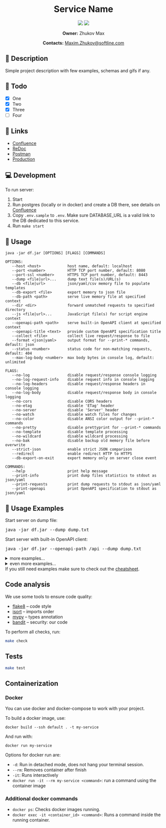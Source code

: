 <div align="center">
  
<h1>Service Name</h1>
  
  [![](https://img.shields.io/badge/python-3.9-green.svg?logo=python&logoColor=green)](https://www.python.org/downloads/)
  [![](https://img.shields.io/badge/-cloud%20function-blue?logo=iCloud)]()

**Owner:** Zhukov Max

**Contacts:** [Maxim.Zhukov@softline.com](Maxim.Zhukov@softline.com)


</div>

## 📖 Description
Simple project description with few examples, schemas and gifs if any.

## 🎯 Todo
- [X] One
- [X] Two
- [X] Three
- [ ] Four

## 🔗 Links
+ [Confluence](https://adjustcom.atlassian.net/)
+ [ReDoc](http://127.0.0.1:13010/redoc)
+ [Postman](https://)
+ [Production](https://console.cloud.yandex.ru/)

## 💻 Development
To run server:
1. Start 
2. Run postgres (locally or in docker) and create a DB there, see details on [Confluence](https://adjustcom.atlassian.net/)
3. Copy `.env.sample` to `.env`. Make sure DATABASE_URL is a valid link to the DB dedicated to this service.
4. Run `make start`

## 🚀 Usage

```
java -jar df.jar [OPTIONS] [FLAGS] [COMMANDS]                                 
                                                                              
OPTIONS:                                                                       
   --host <host>            host name, default: localhost                      
   --port <number>          HTTP TCP port number, default: 8080                
   --port-ssl <number>      HTTPS TCP port number, default: 8443               
   --dump <file|url>...     dump text file(s)/URL(s)
   --db <file|url>          json/yaml/csv memory file to populate templates    
   --db-export <file>       export memory to json file                         
   --db-path <path>         serve live memory file at specified context        
   --dir <dir>              forward unmatched requests to specified directory            
   --js <file|url>...       JavaScript file(s) for script engine context       
   --openapi-path <path>    serve built-in OpenAPI client at specified context 
   --openapi-title <text>   provide custom OpenAPI specification title         
   --collect <file>         collect live request/response to file              
   --format <json|yaml>     output format for --print-* commands, default: json
   --status <number>        status code for non-matching requests, default: 404
   --max-log-body <number>  max body bytes in console log, default: unlimited  
                                                                               
FLAGS:                                                                         
   --no-log                 disable request/response console logging           
   --no-log-request-info    disable request info in console logging            
   --no-log-headers         disable request/response headers in console logging
   --no-log-body            disable request/response body in console logging   
   --no-cors                disable CORS headers                               
   --no-etag                disable 'ETag' header                              
   --no-server              disable 'Server' header                            
   --no-watch               disable watch files for changes                    
   --no-color               disable ANSI color output for --print-* commands   
   --no-pretty              disable prettyprint for --print-* commands         
   --no-template            disable template processing                        
   --no-wildcard            disable wildcard processing                        
   --no-bak                 disable backup old memory file before overwrite    
   --strict-json            enable strict JSON comparison                      
   --redirect               enable redirect HTTP to HTTPS                      
   --db-export-on-exit      export memory only on server close event           
                                                                               
COMMANDS:                                                                      
   --help                   print help message                                 
   --print-info             print dump files statistics to stdout as json/yaml 
   --print-requests         print dump requests to stdout as json/yaml         
   --print-openapi          print OpenAPI specification to stdout as json/yaml
```

## 🔭 Usage Examples
Start server on dump file:
<pre>
java -jar df.jar --dump dump.txt
</pre>
Start server with built-in OpenAPI client:
<pre>java -jar df.jar --openapi-path /api --dump dump.txt
</pre>

<details>
<summary>
    more examples&hellip;
</summary>
<br>
Start server on few dump files:
<pre>
java -jar df.jar --dump dump1.txt dump2.txt dump3.txt
</pre>
Start server with built-in OpenAPI client with custom title:
<pre>
java -jar df.jar --openapi-path /api --openapi-title 'My REST API v18.2.1' --dump dump.txt
</pre>
</details>
<details>
<summary>
	even more examples&hellip;
</summary>
<br>
Collect live request/response to file:
<pre>
java -jar df.jar --collect /home/john/live.txt --dump dump.txt
</pre>
Specify JSON data file to populate templates:
<pre>
java -jar df.jar --data /home/john/data.json --dump dump.txt
</pre>
Print dump files statistics to stdout as JSON:
<pre>
java -jar df.jar --print-info --dump dump.txt
</pre>
Print dump requests to stdout as JSON:
<pre>
java -jar df.jar --print-requests --dump dump.txt
</pre>
Print OpenAPI specification to stdout as JSON:
<pre>
java -jar df.jar --print-openapi --dump dump.txt
</pre>
</details>
If you still need examples make sure to check out the <a href="Cheatsheet.md">cheatsheet</a>.

## Code analysis
We use some tools to ensure code quality:
+ [flake8](https://github.com/PyCQA/flake8) – code style
+ [isort](https://github.com/timothycrosley/isort) – imports order
+ [mypy](http://mypy-lang.org/) – types annotation
+ [bandit](https://github.com/PyCQA/bandit) – security: our code

To perform all checks, run:
```bash
make check
```

## Tests
```bash
make test
```

## Containerization
### Docker

You can use docker and docker-compose to work with your project.

To build a docker image, use:
```
docker build --ssh default . -t my-service
```
And run with:
```
docker run my-service
```
Options for docker run are:
- `-d`: Run in detached mode, does not hang your terminal session.
- `--rm`: Removes container after finish
- `-it`: Runs interactively
- `docker run -it --rm my-service <command>`: run a command using the container image

### Additional docker commands
- `docker ps`: Checks docker images running.
- `docker exec -it <container_id> <command>`: Runs a command inside the running container.

